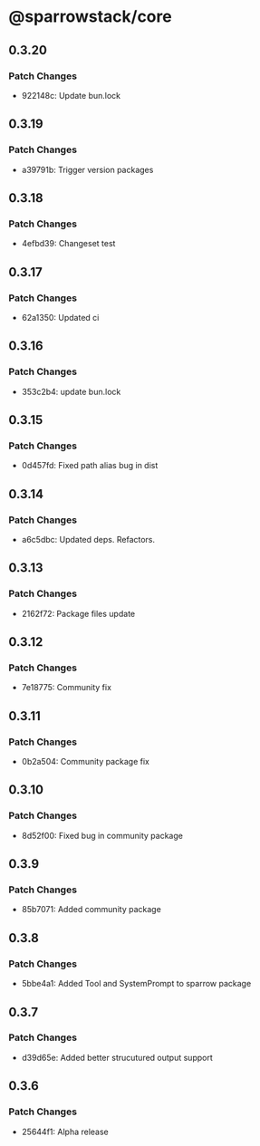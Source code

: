 # @sparrowstack/core

## 0.3.20

### Patch Changes

- 922148c: Update bun.lock

## 0.3.19

### Patch Changes

- a39791b: Trigger version packages

## 0.3.18

### Patch Changes

- 4efbd39: Changeset test

## 0.3.17

### Patch Changes

- 62a1350: Updated ci

## 0.3.16

### Patch Changes

- 353c2b4: update bun.lock

## 0.3.15

### Patch Changes

- 0d457fd: Fixed path alias bug in dist

## 0.3.14

### Patch Changes

- a6c5dbc: Updated deps. Refactors.

## 0.3.13

### Patch Changes

- 2162f72: Package files update

## 0.3.12

### Patch Changes

- 7e18775: Community fix

## 0.3.11

### Patch Changes

- 0b2a504: Community package fix

## 0.3.10

### Patch Changes

- 8d52f00: Fixed bug in community package

## 0.3.9

### Patch Changes

- 85b7071: Added community package

## 0.3.8

### Patch Changes

- 5bbe4a1: Added Tool and SystemPrompt to sparrow package

## 0.3.7

### Patch Changes

- d39d65e: Added better strucutured output support

## 0.3.6

### Patch Changes

- 25644f1: Alpha release
